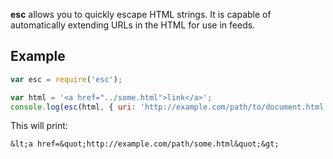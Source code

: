 **esc** allows you to quickly escape HTML strings. It is capable of
automatically extending URLs in the HTML for use in feeds.

## Example

```javascript
var esc = require('esc');

var html = '<a href="../some.html">link</a>';
console.log(esc(html, { uri: 'http://example.com/path/to/document.html' }));
```

This will print:

```
&lt;a href=&quot;http://example.com/path/some.html&quot;&gt;
```
